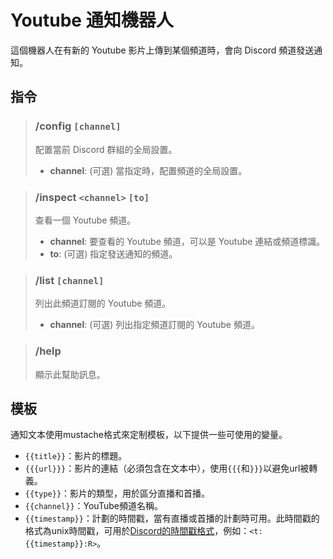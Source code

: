 # Youtube 通知機器人

這個機器人在有新的 Youtube 影片上傳到某個頻道時，會向 Discord 頻道發送通知。

## 指令

> ### /config `[channel]`
> 配置當前 Discord 群組的全局設置。
> - **channel**: (可選) 當指定時，配置頻道的全局設置。

> ### /inspect `<channel>` `[to]`
> 查看一個 Youtube 頻道。
> - **channel**: 要查看的 Youtube 頻道，可以是 Youtube 連結或頻道標識。
> - **to**: (可選) 指定發送通知的頻道。

> ### /list `[channel]`
> 列出此頻道訂閱的 Youtube 頻道。
> - **channel**: (可選) 列出指定頻道訂閱的 Youtube 頻道。

> ### /help
> 顯示此幫助訊息。

## 模板

通知文本使用mustache格式來定制模板，以下提供一些可使用的變量。

- `{{title}}`：影片的標題。
- `{{{url}}}`：影片的連結（必須包含在文本中），使用`{{{`和`}}}`以避免url被轉義。
- `{{type}}`：影片的類型，用於區分直播和首播。
- `{{channel}}`：YouTube頻道名稱。
- `{{timestamp}}`：計劃的時間戳，當有直播或首播的計劃時可用。此時間戳的格式為unix時間戳，可用於[Discord的時間戳格式](<https://discord.com/developers/docs/reference#message-formatting-timestamp-styles>)，例如：`<t:{{timestamp}}:R>`。